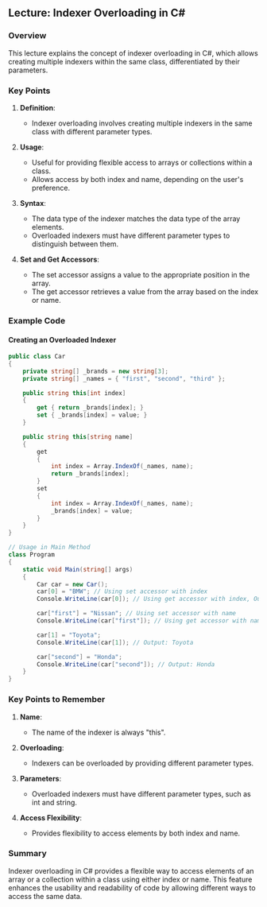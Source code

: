 
## Lecture: Indexer Overloading in C#

### Overview
This lecture explains the concept of indexer overloading in C#, which allows creating multiple indexers within the same class, differentiated by their parameters.

### Key Points

1. **Definition**: 
   - Indexer overloading involves creating multiple indexers in the same class with different parameter types.

2. **Usage**:
   - Useful for providing flexible access to arrays or collections within a class.
   - Allows access by both index and name, depending on the user's preference.

3. **Syntax**:
   - The data type of the indexer matches the data type of the array elements.
   - Overloaded indexers must have different parameter types to distinguish between them.

4. **Set and Get Accessors**:
   - The set accessor assigns a value to the appropriate position in the array.
   - The get accessor retrieves a value from the array based on the index or name.

### Example Code

#### Creating an Overloaded Indexer
```csharp
public class Car
{
    private string[] _brands = new string[3];
    private string[] _names = { "first", "second", "third" };

    public string this[int index]
    {
        get { return _brands[index]; }
        set { _brands[index] = value; }
    }

    public string this[string name]
    {
        get
        {
            int index = Array.IndexOf(_names, name);
            return _brands[index];
        }
        set
        {
            int index = Array.IndexOf(_names, name);
            _brands[index] = value;
        }
    }
}

// Usage in Main Method
class Program
{
    static void Main(string[] args)
    {
        Car car = new Car();
        car[0] = "BMW"; // Using set accessor with index
        Console.WriteLine(car[0]); // Using get accessor with index, Output: BMW

        car["first"] = "Nissan"; // Using set accessor with name
        Console.WriteLine(car["first"]); // Using get accessor with name, Output: Nissan

        car[1] = "Toyota";
        Console.WriteLine(car[1]); // Output: Toyota

        car["second"] = "Honda";
        Console.WriteLine(car["second"]); // Output: Honda
    }
}
```

### Key Points to Remember

1. **Name**: 
   - The name of the indexer is always "this".

2. **Overloading**:
   - Indexers can be overloaded by providing different parameter types.

3. **Parameters**:
   - Overloaded indexers must have different parameter types, such as int and string.

4. **Access Flexibility**:
   - Provides flexibility to access elements by both index and name.

### Summary
Indexer overloading in C# provides a flexible way to access elements of an array or a collection within a class using either index or name. This feature enhances the usability and readability of code by allowing different ways to access the same data.

